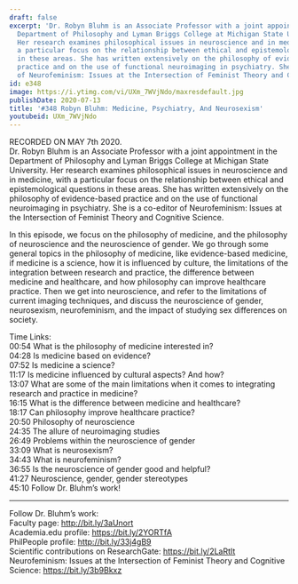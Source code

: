 ```yaml
---
draft: false
excerpt: 'Dr. Robyn Bluhm is an Associate Professor with a joint appointment in the
  Department of Philosophy and Lyman Briggs College at Michigan State University.
  Her research examines philosophical issues in neuroscience and in medicine, with
  a particular focus on the relationship between ethical and epistemological questions
  in these areas. She has written extensively on the philosophy of evidence-based
  practice and on the use of functional neuroimaging in psychiatry. She is a co-editor
  of Neurofeminism: Issues at the Intersection of Feminist Theory and Cognitive Science.'
id: e348
image: https://i.ytimg.com/vi/UXm_7WVjNdo/maxresdefault.jpg
publishDate: 2020-07-13
title: '#348 Robyn Bluhm: Medicine, Psychiatry, And Neurosexism'
youtubeid: UXm_7WVjNdo
---
```

RECORDED ON MAY 7th 2020.  
Dr. Robyn Bluhm is an Associate Professor with a joint appointment in the Department of Philosophy and Lyman Briggs College at Michigan State University. Her research examines philosophical issues in neuroscience and in medicine, with a particular focus on the relationship between ethical and epistemological questions in these areas. She has written extensively on the philosophy of evidence-based practice and on the use of functional neuroimaging in psychiatry. She is a co-editor of Neurofeminism: Issues at the Intersection of Feminist Theory and Cognitive Science.

In this episode, we focus on the philosophy of medicine, and the philosophy of neuroscience and the neuroscience of gender. We go through some general topics in the philosophy of medicine, like evidence-based medicine, if medicine is a science, how it is influenced by culture, the limitations of the integration between research and practice, the difference between medicine and healthcare, and how philosophy can improve healthcare practice. Then we get into neuroscience, and refer to the limitations of current imaging techniques, and discuss the neuroscience of gender, neurosexism, neurofeminism, and the impact of studying sex differences on society.

Time Links:  
00:54  What is the philosophy of medicine interested in?  
04:28  Is medicine based on evidence?  
07:52  Is medicine a science?  
11:17  Is medicine influenced by cultural aspects? And how?  
13:07  What are some of the main limitations when it comes to integrating research and practice in medicine?  
16:15  What is the difference between medicine and healthcare?  
18:17  Can philosophy improve healthcare practice?  
20:50  Philosophy of neuroscience  
24:35  The allure of neuroimaging studies  
26:49  Problems within the neuroscience of gender  
33:09  What is neurosexism?  
34:43  What is neurofeminism?  
36:55  Is the neuroscience of gender good and helpful?  
41:27  Neuroscience, gender, gender stereotypes  
45:10  Follow Dr. Bluhm’s work!

---

Follow Dr. Bluhm’s work:  
Faculty page: http://bit.ly/3aUnort  
Academia.edu profile: https://bit.ly/2YORTfA  
PhilPeople profile: http://bit.ly/33j4gB9  
Scientific contributions on ResearchGate: https://bit.ly/2LaRtIt  
Neurofeminism: Issues at the Intersection of Feminist Theory and Cognitive Science: https://bit.ly/3b9Bkxz

